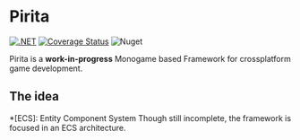 ﻿# Pirita

[![.NET](https://github.com/EduardoRodriguesF/Pirita/actions/workflows/dotnet.yml/badge.svg)](https://github.com/EduardoRodriguesF/Pirita/actions/workflows/dotnet.yml)
[![Coverage Status](https://coveralls.io/repos/github/EduardoRodriguesF/Pirita/badge.svg?branch=master)](https://coveralls.io/github/EduardoRodriguesF/Pirita?branch=master)
![Nuget](https://img.shields.io/nuget/v/Pirita) 

Pirita is a **work-in-progress** Monogame based Framework for crossplatform game development.

## The idea

*[ECS]: Entity Component System
Though still incomplete, the framework is focused in an ECS architecture.



